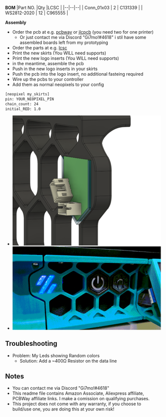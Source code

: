 **BOM**
|Part NO.  |Qty  |LCSC  |
|--|--|--|
| Conn_01x03 | 2 | C131339 |
| WS2812-2020 | 12 | C965555 |

**Assembly**
- Order the pcb at e.g. [pcbway](https://www.pcbway.com/project/shareproject/Trident_Skirt_Lights_6d030a0b.html) or [jlcpcb](https://jlcpcb.com/) (you need two for one printer)
    - Or just contact me via Discord "Gi7mo!#4618" i stil have some assembled boards left from my prototyping
- Order the parts at e.g. [lcsc](https://www.lcsc.com/)
- Print the new skirts (You WILL need supports)
- Print the new logo inserts (You WILL need supports)
- in the meantime, assemble the pcb
- Push in the new logo inserts in your skirts
- Push the pcb into the logo insert, no additional fasteing required
- Wire up the pcbs to your controller
- Add them as normal neopixels to your config
```
[neopixel my_skirts]
pin: YOUR_NEOPIXEL_PIN
chain_count: 24
initial_RED: 1.0
```

- ![Assembly](Images/Assembly.png)
- ![Animated](Images/trident-skirt-lights.gif)

## Troubleshooting
- Problem: My Leds showing Random colors
    - Solution: Add a ~400Ω Resistor on the data line

## Notes
- You can contact me via Discord "Gi7mo!#4618"
- This readme file contains Amazon Associate, Aliexpress affiliate, PCBWay affiliate links. I make a comission on qualifying purchases.
- This project does not come with any warranty, if you choose to build/use one, you are doing this at your own risk!